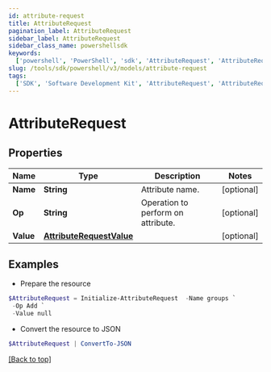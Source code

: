 ```yaml
---
id: attribute-request
title: AttributeRequest
pagination_label: AttributeRequest
sidebar_label: AttributeRequest
sidebar_class_name: powershellsdk
keywords:
  ['powershell', 'PowerShell', 'sdk', 'AttributeRequest', 'AttributeRequest']
slug: /tools/sdk/powershell/v3/models/attribute-request
tags:
  ['SDK', 'Software Development Kit', 'AttributeRequest', 'AttributeRequest']
---
```


# AttributeRequest

## Properties

| Name | Type | Description | Notes |
| --- | --- | --- | --- |
| **Name** | **String** | Attribute name. | [optional] |
| **Op** | **String** | Operation to perform on attribute. | [optional] |
| **Value** | [**AttributeRequestValue**](attribute-request-value) |  | [optional] |

## Examples

- Prepare the resource

```powershell
$AttributeRequest = Initialize-AttributeRequest  -Name groups `
 -Op Add `
 -Value null
```

- Convert the resource to JSON

```powershell
$AttributeRequest | ConvertTo-JSON
```

[[Back to top]](#)

